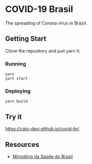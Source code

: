  # COVID-19 Brasil
 
The spreading of Corona virus in Brazil.

## Getting Start

Clone the repository and just yarn it:

### Running
```
yarn 
yarn start
```

### Deploying

```
yarn build
```


## Try it

https://caio-davi.github.io/covid-br/

## Resources

- [Ministério da Saúde do Brasil](http://plataforma.saude.gov.br/novocoronavirus/)

